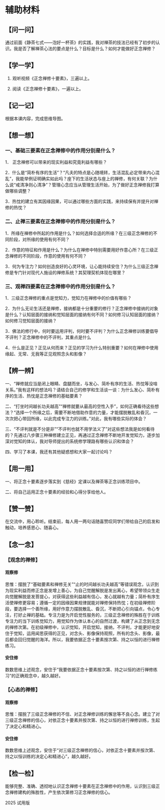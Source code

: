 # 辅助材料

## 【问一问】

通过前面《静茶七式——泡好一杯茶》的实践，我对禅茶的技法已经有了初步的认识。我是否了解禅茶心法的要点是什么？目标是什么？如何才能做好正念禅修？

## 【学一学】

1. 观听视频《正念禅修十要素》，三遍以上。

2. 阅读《正念禅修十要素》，一遍以上。

## 【记一记】

根据本课内容，完成思维导图。

## 【想一想】

### 一、基础三要素在正念禅修中的作用分别是什么？

1． 正念禅修可以带来的现实利益和究竟利益有哪些？

2．什么是“简朴有序的生活”？“凡夫的特点是心随境转，生活混乱必定带来内心混乱”，我能举例证明确实如此吗？座下的生活状态与座上的禅修，有何关联？为什么说“戒清净则心清净”？管理心念应当从管理生活开始，为了做好正念禅修我打算做哪些调整？

3．热忱的建立有其因缘因果，可以通过哪些方面的实践，来持续保有并提升对禅修的热忱？

### 二、止禅三要素在正念禅修中的作用分别是什么？

1．所缘在禅修中所起的作用是什么？如何选择合适的所缘？在三级正念禅修的不同阶段，对所缘的使用有何不同？

2．作意的特征和作用是什么？为什么在禅修中特别需要用好作意心所？在三级正念禅修的不同阶段，作意的使用有何不同？

3．何为专注力？如何创造良好的心灵环境，让心能持续安住？为什么三级正念禅修是专门针对现代人施设的禅修系统？其契理契机体现在哪里？

### 三、观禅四要素在正念禅修中的作用分别是什么？

1．三级正念禅修的重点是觉知力，觉知力在禅修中的价值有哪些？

2．为什么无论生活还是禅修，接纳都是十分重要的修行？正念禅修中接纳的对象是什么？认知层面的接纳和觉知层面的接纳有何不同？如何修习认知层面的接纳？如何修习觉知层面的接纳？

3．佛法的修行中，何时要运用评判，何时要不评判？为什么正念禅修训练要倡导不评判？正念禅修中的不评判，其重点是什么

4．什么是正见？正见从何而来？正见的学习为什么特别重要？如何在禅修中使用缘起、无常、无我等正见观照念头和影像？

## 【辨一辨】

一、“禅修就应当是闭上眼睛、盘腿而坐，与发心、简朴有序的生活、热忱等没啥关系。”我有这样的想法吗？请结合自己的修学和生活谈一谈：为什么发心、简朴有序的生活、热忱是正念禅修的基础要素？

二、“打坐时间越长功夫越高”“禅修就要从最高的空性入手”，如何正确看待这些想法？“选择一个所缘之后，需要不断地借助作意的力量，才能摆脱散乱和昏沉，一次次把心带回所缘，以此完成专注力的训练。”对此，我有哪些实际的体会？

三、“不评判就是不分是非”“不评判也就不用学法义了”对这些想法我是如何看待的？先通过八步骤三种禅修建立正见，再通过正念禅修不断地开发觉知力，逐步加深对觉知的体认，我对导师提出的系统修学理路有哪些认识和体会？

四、学习了本课，我还有其他疑惑想和大家一起讨论吗？

## 【用一用】

一、将正念十要素逐步落实到《慈经》定课以及禅茶等正念训练项目中。

二、将自己运用正念十要素的经验和心得分享给他人。

## 【赞一赞】

在交流中，用心聆听。结束前，每人用一两句话随喜赞叹同学们带给自己的启发和触动，培养感恩心、随喜心。

## 【念一念】

### 【观念的禅修】

#### 观察修

思惟：摆脱了“基础要素和禅修无关”“止的时间越长功夫越高”等错误观念，认识到为现实利益而修正念是发增上善心，为自己觉醒解脱是发出离心，希望带领众生走向觉醒解脱是发菩提心，对获得这些利益越有信心，发心就越有力量；简朴有序生活使禅修更容易；遵循一定的因缘因果规律就能对禅修保持热忱；在初级禅修阶段，要选择一个善所缘，用好作意力摆脱散乱、昏沉，不断把心引向锚点，令心专注，打好止禅的基础。专注力是为开启觉性服务的，三级正念禅修的殊胜在于训练专注力的当下训练觉知力，用觉知作为体认本心的自然过渡，构建了从正念到无念的禅修次第。在初级禅修中，认识觉知，开启觉知，接纳，不评判，才能更好地安住于觉知，运用闻思获得的正见，对念头、影像保持观照，所有的念头、影像，最后都会回归觉醒的海洋。所以，我要依据正念十要素按次第、持之以恒的进行禅修练习。

#### 安住修

数数思维上述观念，安住于“我要依据正念十要素按次第、持之以恒的进行禅修练习”的正确观念中，越久越好。

### 【心态的禅修】

#### 观察修

思惟：摆脱了三级正念禅修的不信、对正念禅修训练的懈怠等不良心念。建立了对三级正念禅修的信心，对依正念十要素并按次第、持之以恒的进行禅修训练，生起了决定心和精进心。

#### 安住修

数数思维上述观念，安住于“对三级正念禅修的信心，对依正念十要素并按次第、持之以恒训练的决定心和精进心”，越久越好。

## 【检一检】

能够完整、准确、透彻地认识正念禅修十要素在正念禅修中的作用，认识到三级正念禅修建构的殊胜性，产生依次第修习正念禅修的信心。

2025 试用版

